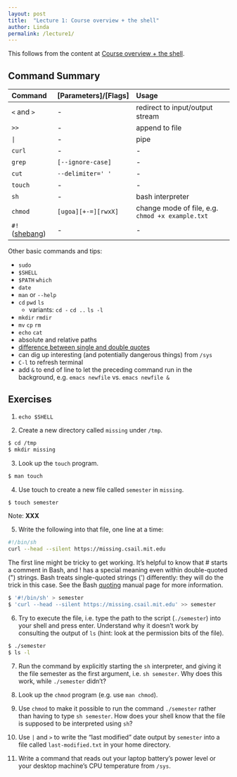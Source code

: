 ```yaml
---
layout: post
title:  "Lecture 1: Course overview + the shell"
author: Linda
permalink: /lecture1/
---
```


This follows from the content at [Course overview + the shell](https://missing.csail.mit.edu/2020/course-shell/).

## Command Summary
| Command | [Parameters]/[Flags] | Usage |
| :--- | :--- | :--- |
| `<` and `>` | - | redirect to input/output stream |
| `>>` | - | append to file |
| `\|` | - | pipe |
| `curl` | - | - |
| `grep` | `[--ignore-case]` | - |
| `cut` | `--delimiter=' '` | - |
| `touch` | - | - |
| `sh` | - | bash interpreter |
| `chmod` | `[ugoa][+-=][rwxX]` | change mode of file, e.g. `chmod +x example.txt` |
| `#!` ([shebang](https://en.wikipedia.org/wiki/Shebang_(Unix))) | - | - |


Other basic commands and tips:
* `sudo`
* `$SHELL`
* `$PATH` `which` 
* `date`
* `man` or `--help`
* `cd` `pwd` `ls`
    * variants: `cd -` `cd ..` `ls -l`
* `mkdir` `rmdir`
* `mv` `cp` `rm`
* `echo` `cat`
* absolute and relative paths
* [difference between single and double quotes](https://www.gnu.org/software/bash/manual/html_node/Quoting.html)
* can dig up interesting (and potentially dangerous things) from `/sys`
* `C-l` to refresh terminal
* add `&` to end of line to let the preceding command run in the background, e.g. `emacs newfile` vs. `emacs newfile &`

## Exercises
1. `echo $SHELL`

2. Create a new directory called `missing` under `/tmp`.
```bash
$ cd /tmp
$ mkdir missing
```

3. Look up the `touch` program.
```bash
$ man touch
```

4. Use touch to create a new file called `semester` in `missing`.
```bash
$ touch semester
```
Note: **XXX**

5. Write the following into that file, one line at a time: 
```bash
#!/bin/sh
curl --head --silent https://missing.csail.mit.edu
```
The first line might be tricky to get working. It’s helpful to know that # starts a comment in Bash, and ! has a special meaning even within double-quoted (") strings. Bash treats single-quoted strings (') differently: they will do the trick in this case. See the Bash [quoting](https://www.gnu.org/software/bash/manual/html_node/Quoting.html) manual page for more information.

```bash
$ '#!/bin/sh' > semester
$ 'curl --head --silent https://missing.csail.mit.edu' >> semester
```

6. Try to execute the file, i.e. type the path to the script (`./semester`) into your shell and press enter. Understand why it doesn’t work by consulting the output of `ls` (hint: look at the permission bits of the file).
```bash
$ ./semester
$ ls -l
```

7. Run the command by explicitly starting the `sh` interpreter, and giving it the file semester as the first argument, i.e. `sh semester`. Why does this work, while `./semester` didn’t?

8. Look up the `chmod` program (e.g. use `man chmod`).

9. Use `chmod` to make it possible to run the command `./semester` rather than having to type `sh semester`. How does your shell know that the file is supposed to be interpreted using `sh`? 

10. Use `|` and `>` to write the “last modified” date output by `semester` into a file called `last-modified.txt` in your home directory.

11. Write a command that reads out your laptop battery’s power level or your desktop machine’s CPU temperature from `/sys`. 